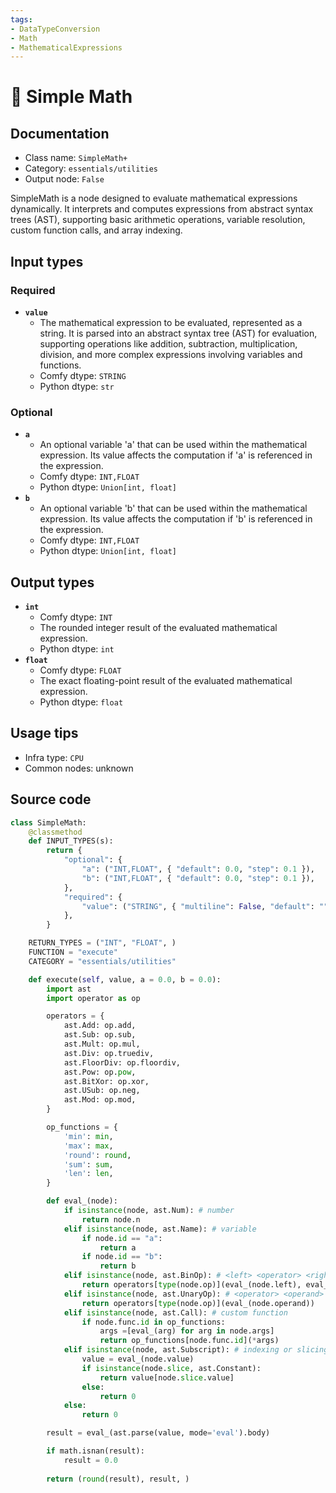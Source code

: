 ```yaml
---
tags:
- DataTypeConversion
- Math
- MathematicalExpressions
---
```


# 🔧 Simple Math
## Documentation
- Class name: `SimpleMath+`
- Category: `essentials/utilities`
- Output node: `False`

SimpleMath is a node designed to evaluate mathematical expressions dynamically. It interprets and computes expressions from abstract syntax trees (AST), supporting basic arithmetic operations, variable resolution, custom function calls, and array indexing.
## Input types
### Required
- **`value`**
    - The mathematical expression to be evaluated, represented as a string. It is parsed into an abstract syntax tree (AST) for evaluation, supporting operations like addition, subtraction, multiplication, division, and more complex expressions involving variables and functions.
    - Comfy dtype: `STRING`
    - Python dtype: `str`
### Optional
- **`a`**
    - An optional variable 'a' that can be used within the mathematical expression. Its value affects the computation if 'a' is referenced in the expression.
    - Comfy dtype: `INT,FLOAT`
    - Python dtype: `Union[int, float]`
- **`b`**
    - An optional variable 'b' that can be used within the mathematical expression. Its value affects the computation if 'b' is referenced in the expression.
    - Comfy dtype: `INT,FLOAT`
    - Python dtype: `Union[int, float]`
## Output types
- **`int`**
    - Comfy dtype: `INT`
    - The rounded integer result of the evaluated mathematical expression.
    - Python dtype: `int`
- **`float`**
    - Comfy dtype: `FLOAT`
    - The exact floating-point result of the evaluated mathematical expression.
    - Python dtype: `float`
## Usage tips
- Infra type: `CPU`
- Common nodes: unknown


## Source code
```python
class SimpleMath:
    @classmethod
    def INPUT_TYPES(s):
        return {
            "optional": {
                "a": ("INT,FLOAT", { "default": 0.0, "step": 0.1 }),
                "b": ("INT,FLOAT", { "default": 0.0, "step": 0.1 }),
            },
            "required": {
                "value": ("STRING", { "multiline": False, "default": "" }),
            },
        }

    RETURN_TYPES = ("INT", "FLOAT", )
    FUNCTION = "execute"
    CATEGORY = "essentials/utilities"

    def execute(self, value, a = 0.0, b = 0.0):
        import ast
        import operator as op

        operators = {
            ast.Add: op.add,
            ast.Sub: op.sub,
            ast.Mult: op.mul,
            ast.Div: op.truediv,
            ast.FloorDiv: op.floordiv,
            ast.Pow: op.pow,
            ast.BitXor: op.xor,
            ast.USub: op.neg,
            ast.Mod: op.mod,
        }

        op_functions = {
            'min': min,
            'max': max,
            'round': round,
            'sum': sum,
            'len': len,
        }

        def eval_(node):
            if isinstance(node, ast.Num): # number
                return node.n
            elif isinstance(node, ast.Name): # variable
                if node.id == "a":
                    return a
                if node.id == "b":
                    return b
            elif isinstance(node, ast.BinOp): # <left> <operator> <right>
                return operators[type(node.op)](eval_(node.left), eval_(node.right))
            elif isinstance(node, ast.UnaryOp): # <operator> <operand> e.g., -1
                return operators[type(node.op)](eval_(node.operand))
            elif isinstance(node, ast.Call): # custom function
                if node.func.id in op_functions:
                    args =[eval_(arg) for arg in node.args]
                    return op_functions[node.func.id](*args)
            elif isinstance(node, ast.Subscript): # indexing or slicing
                value = eval_(node.value)
                if isinstance(node.slice, ast.Constant):
                    return value[node.slice.value]
                else:
                    return 0
            else:
                return 0

        result = eval_(ast.parse(value, mode='eval').body)

        if math.isnan(result):
            result = 0.0
        
        return (round(result), result, )

```
